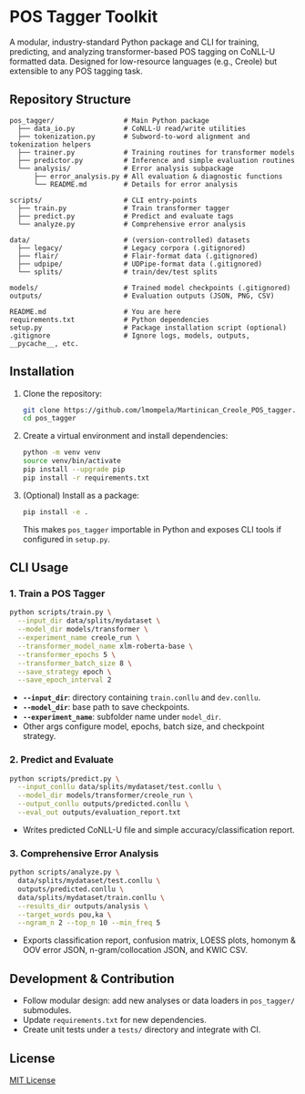 # POS Tagger Toolkit

A modular, industry-standard Python package and CLI for training, predicting, and analyzing transformer-based POS tagging on CoNLL-U formatted data. Designed for low-resource languages (e.g., Creole) but extensible to any POS tagging task.

## Repository Structure

```text
pos_tagger/                 # Main Python package
  ├── data_io.py            # CoNLL-U read/write utilities
  ├── tokenization.py       # Subword-to-word alignment and tokenization helpers
  ├── trainer.py            # Training routines for transformer models
  ├── predictor.py          # Inference and simple evaluation routines
  └── analysis/             # Error analysis subpackage
      ├── error_analysis.py # All evaluation & diagnostic functions
      └── README.md         # Details for error analysis

scripts/                    # CLI entry-points
  ├── train.py              # Train transformer tagger
  ├── predict.py            # Predict and evaluate tags
  └── analyze.py            # Comprehensive error analysis

data/                       # (version-controlled) datasets
  ├── legacy/               # Legacy corpora (.gitignored)
  ├── flair/                # Flair-format data (.gitignored)
  ├── udpipe/               # UDPipe-format data (.gitignored)
  └── splits/               # train/dev/test splits

models/                     # Trained model checkpoints (.gitignored)
outputs/                    # Evaluation outputs (JSON, PNG, CSV)

README.md                   # You are here
requirements.txt            # Python dependencies
setup.py                    # Package installation script (optional)
.gitignore                  # Ignore logs, models, outputs, __pycache__, etc.
```

## Installation

1. Clone the repository:
   ```bash
   git clone https://github.com/lmompela/Martinican_Creole_POS_tagger.git
   cd pos_tagger
   ```
2. Create a virtual environment and install dependencies:
   ```bash
   python -m venv venv
   source venv/bin/activate
   pip install --upgrade pip
   pip install -r requirements.txt
   ```
3. (Optional) Install as a package:
   ```bash
   pip install -e .
   ```
   This makes `pos_tagger` importable in Python and exposes CLI tools if configured in `setup.py`.

## CLI Usage

### 1. Train a POS Tagger

```bash
python scripts/train.py \
  --input_dir data/splits/mydataset \
  --model_dir models/transformer \
  --experiment_name creole_run \
  --transformer_model_name xlm-roberta-base \
  --transformer_epochs 5 \
  --transformer_batch_size 8 \
  --save_strategy epoch \
  --save_epoch_interval 2
```

- **`--input_dir`**: directory containing `train.conllu` and `dev.conllu`.  
- **`--model_dir`**: base path to save checkpoints.  
- **`--experiment_name`**: subfolder name under `model_dir`.  
- Other args configure model, epochs, batch size, and checkpoint strategy.

### 2. Predict and Evaluate

```bash
python scripts/predict.py \
  --input_conllu data/splits/mydataset/test.conllu \
  --model_dir models/transformer/creole_run \
  --output_conllu outputs/predicted.conllu \
  --eval_out outputs/evaluation_report.txt
```

- Writes predicted CoNLL-U file and simple accuracy/classification report.

### 3. Comprehensive Error Analysis

```bash
python scripts/analyze.py \
  data/splits/mydataset/test.conllu \
  outputs/predicted.conllu \
  data/splits/mydataset/train.conllu \
  --results_dir outputs/analysis \
  --target_words pou,ka \
  --ngram_n 2 --top_n 10 --min_freq 5
```

- Exports classification report, confusion matrix, LOESS plots, homonym & OOV error JSON, n-gram/collocation JSON, and KWIC CSV.

## Development & Contribution

- Follow modular design: add new analyses or data loaders in `pos_tagger/` submodules.  
- Update `requirements.txt` for new dependencies.  
- Create unit tests under a `tests/` directory and integrate with CI.  

## License

[MIT License](./LICENSE)

